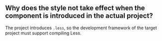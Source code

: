 ## Why does the style not take effect when the component is introduced in the actual project?

The project introduces `.less`, so the development framework of the target project must support compiling Less.
